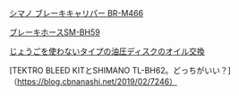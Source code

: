 
[シマノ ブレーキキャリパー BR-M466](https://bike.shimano.com/en-AU/product/component/alivio-t4000/BR-M446.html)

[ブレーキホースSM-BH59](https://bike.shimano.com/ja-JP/product/component/shimano/SM-BH59-JK-SS.html)

[じょうごを使わないタイプの油圧ディスクのオイル交換](https://irodoriworld.com/archives/6180)

[TEKTRO BLEED KITとSHIMANO TL-BH62。どっちがいい？]（https://blog.cbnanashi.net/2019/02/7246）

